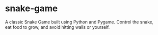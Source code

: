 # snake-game
A classic Snake Game built using Python and Pygame. Control the snake, eat food to grow, and avoid hitting walls or yourself.
